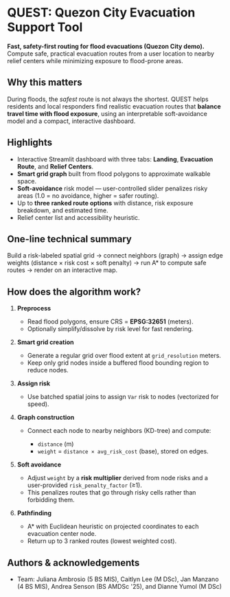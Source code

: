 # QUEST: Quezon City Evacuation Support Tool

**Fast, safety-first routing for flood evacuations (Quezon City demo).**
Compute safe, practical evacuation routes from a user location to nearby relief centers while minimizing exposure to flood-prone areas.

## Why this matters

During floods, the *safest* route is not always the shortest. QUEST helps residents and local responders find realistic evacuation routes that **balance travel time with flood exposure**, using an interpretable soft-avoidance model and a compact, interactive dashboard.

## Highlights

* Interactive Streamlit dashboard with three tabs: **Landing**, **Evacuation Route**, and **Relief Centers**.
* **Smart grid graph** built from flood polygons to approximate walkable space.
* **Soft-avoidance** risk model — user-controlled slider penalizes risky areas (1.0 = no avoidance, higher = safer routing).
* Up to **three ranked route options** with distance, risk exposure breakdown, and estimated time.
* Relief center list and accessibility heuristic.


## One-line technical summary

Build a risk-labeled spatial grid → connect neighbors (graph) → assign edge weights (distance × risk cost × soft penalty) → run A* to compute safe routes → render on an interactive map.

## How does the algorithm work?

1. **Preprocess**

   * Read flood polygons, ensure CRS = **EPSG:32651** (meters).
   * Optionally simplify/dissolve by risk level for fast rendering.

2. **Smart grid creation**

   * Generate a regular grid over flood extent at `grid_resolution` meters.
   * Keep only grid nodes inside a buffered flood bounding region to reduce nodes.

3. **Assign risk**

   * Use batched spatial joins to assign `Var` risk to nodes (vectorized for speed).

4. **Graph construction**

   * Connect each node to nearby neighbors (KD-tree) and compute:

     * `distance` (m)
     * `weight` = `distance × avg_risk_cost` (base), stored on edges.

5. **Soft avoidance**

   * Adjust `weight` by a **risk multiplier** derived from node risks and a user-provided `risk_penalty_factor` (≥1).
   * This penalizes routes that go through risky cells rather than forbidding them.

6. **Pathfinding**

   * A* with Euclidean heuristic on projected coordinates to each evacuation center node.
   * Return up to 3 ranked routes (lowest weighted cost).

## Authors & acknowledgements

* Team: Juliana Ambrosio (5 BS MIS), Caitlyn Lee (M DSc), Jan Manzano (4 BS MIS), Andrea Senson (BS AMDSc '25), and Dianne Yumol (M DSc)